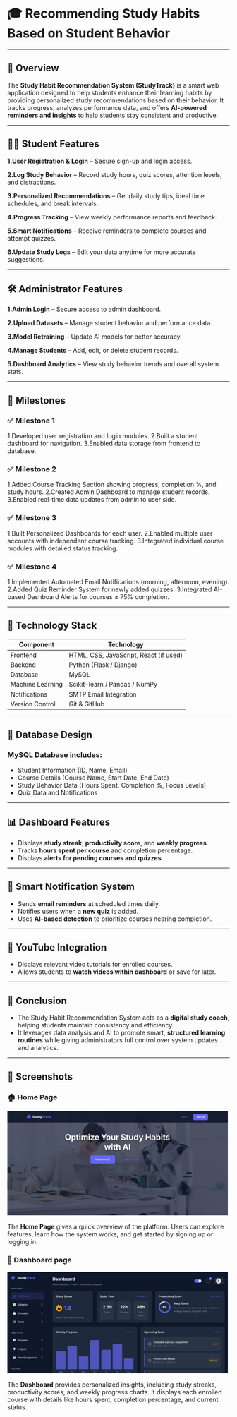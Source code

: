 # 🎓 Recommending Study Habits Based on Student Behavior

---

## 📘 Overview

The **Study Habit Recommendation System (StudyTrack)** is a smart web application designed to help students enhance their learning habits by providing personalized study recommendations based on their behavior.
It tracks progress, analyzes performance data, and offers **AI-powered reminders and insights** to help students stay consistent and productive.

---
## 👩‍🎓 Student Features

**1.User Registration & Login** – Secure sign-up and login access.

**2.Log Study Behavior** – Record study hours, quiz scores, attention levels, and distractions.

**3.Personalized Recommendations** – Get daily study tips, ideal time schedules, and break intervals.

**4.Progress Tracking** – View weekly performance reports and feedback.

**5.Smart Notifications** – Receive reminders to complete courses and attempt quizzes.

**6.Update Study Logs** – Edit your data anytime for more accurate suggestions.

---
## 🛠 Administrator Features

**1.Admin Login** – Secure access to admin dashboard.

**2.Upload Datasets** – Manage student behavior and performance data.

**3.Model Retraining** – Update AI models for better accuracy.

**4.Manage Students** – Add, edit, or delete student records.

**5.Dashboard Analytics** – View study behavior trends and overall system stats.

---
## 🧩 Milestones

### ✅ Milestone 1

1.Developed user registration and login modules.
2.Built a student dashboard for navigation.
3.Enabled data storage from frontend to database.

### ✅ Milestone 2

1.Added Course Tracking Section showing progress, completion %, and study hours.
2.Created Admin Dashboard to manage student records.
3.Enabled real-time data updates from admin to user side.

### ✅ Milestone 3

1.Built Personalized Dashboards for each user.
2.Enabled multiple user accounts with independent course tracking.
3.Integrated individual course modules with detailed status tracking.

### ✅ Milestone 4

1.Implemented Automated Email Notifications (morning, afternoon, evening).
2.Added Quiz Reminder System for newly added quizzes.
3.Integrated AI-based Dashboard Alerts for courses ≥ 75% completion.

---
## 🧠 Technology Stack

| Component        | Technology                             |
| ---------------- | -------------------------------------- |
| Frontend         | HTML, CSS, JavaScript, React (if used) |
| Backend          | Python (Flask / Django)                |
| Database         | MySQL                                  |
| Machine Learning | Scikit-learn / Pandas / NumPy          |
| Notifications    | SMTP Email Integration                 |
| Version Control  | Git & GitHub                           |

---
## 💾 Database Design

### MySQL Database includes:

- Student Information (ID, Name, Email)
- Course Details (Course Name, Start Date, End Date)
- Study Behavior Data (Hours Spent, Completion %, Focus Levels)
- Quiz Data and Notifications

---
## 📊 Dashboard Features

- Displays **study streak, productivity score**, and **weekly progress**.
- Tracks **hours spent per course** and completion percentage.
- Displays **alerts for pending courses and quizzes**.

---
## 📧 Smart Notification System

- Sends **email reminders** at scheduled times daily.
- Notifies users when a **new quiz** is added.
- Uses **AI-based detection** to prioritize courses nearing completion.

---
## 🎥 YouTube Integration

- Displays relevant video tutorials for enrolled courses.
- Allows students to **watch videos within dashboard** or save for later.

---
## 🧾 Conclusion

- The Study Habit Recommendation System acts as a **digital study coach**, helping students maintain consistency and efficiency.
- It leverages data analysis and AI to promote smart, **structured learning routines** while giving administrators full control over system updates and analytics.

---
## 📸 Screenshots

### 🏠 Home Page
<img src="https://github.com/Lahari-balusu/Recommending-Study-Habits-Based-on-Student-Behavior/raw/main/images/home%20page.jpg?raw=true" alt="home page" width="500">

The **Home Page** gives a quick overview of the platform.
Users can explore features, learn how the system works, and get started by signing up or logging in.

### 🎯 Dashboard page
<img src="https://github.com/Lahari-balusu/Recommending-Study-Habits-Based-on-Student-Behavior/raw/main/images/Dashboard.jpg?raw=true" alt="Dashboard page" width="500">

The **Dashboard** provides personalized insights, including study streaks, productivity scores, and weekly progress charts.
It displays each enrolled course with details like hours spent, completion percentage, and current status.

























